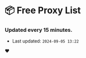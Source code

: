 # :package: Free Proxy List
### Updated every 15 minutes.

- Last updated: `2024-09-05 13:22`

:heart:

